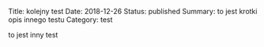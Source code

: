 Title: kolejny test
Date: 2018-12-26
Status: published
Summary: to jest krotki opis innego testu
Category: test

to jest inny test 
